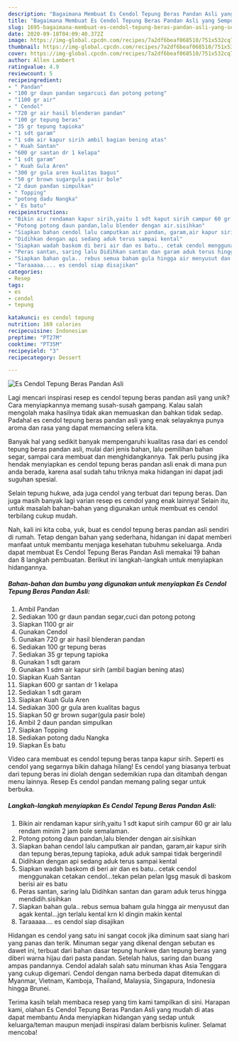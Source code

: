 ```yaml
---
description: "Bagaimana Membuat Es Cendol Tepung Beras Pandan Asli yang Sempurna"
title: "Bagaimana Membuat Es Cendol Tepung Beras Pandan Asli yang Sempurna"
slug: 1695-bagaimana-membuat-es-cendol-tepung-beras-pandan-asli-yang-sempurna
date: 2020-09-18T04:09:40.372Z
image: https://img-global.cpcdn.com/recipes/7a2df6beaf068510/751x532cq70/es-cendol-tepung-beras-pandan-asli-foto-resep-utama.jpg
thumbnail: https://img-global.cpcdn.com/recipes/7a2df6beaf068510/751x532cq70/es-cendol-tepung-beras-pandan-asli-foto-resep-utama.jpg
cover: https://img-global.cpcdn.com/recipes/7a2df6beaf068510/751x532cq70/es-cendol-tepung-beras-pandan-asli-foto-resep-utama.jpg
author: Allen Lambert
ratingvalue: 4.9
reviewcount: 5
recipeingredient:
- " Pandan"
- "100 gr daun pandan segarcuci dan potong potong"
- "1100 gr air"
- " Cendol"
- "720 gr air hasil blenderan pandan"
- "100 gr tepung beras"
- "35 gr tepung tapioka"
- "1 sdt garam"
- "1 sdm air kapur sirih ambil bagian bening atas"
- " Kuah Santan"
- "600 gr santan dr 1 kelapa"
- "1 sdt garam"
- " Kuah Gula Aren"
- "300 gr gula aren kualitas bagus"
- "50 gr brown sugargula pasir bole"
- "2 daun pandan simpulkan"
- " Topping"
- "potong dadu Nangka"
- " Es batu"
recipeinstructions:
- "Bikin air rendaman kapur sirih,yaitu 1 sdt kaput sirih campur 60 gr air lalu rendam minim 2 jam bole semalaman."
- "Potong potong daun pandan,lalu blender dengan air.sisihkan"
- "Siapkan bahan cendol lalu camputkan air pandan, garam,air kapur sirih dan tepung beras,tepung tapioka, aduk aduk sampai tidak bergerindil"
- "Didihkan dengan api sedang aduk terus sampai kental"
- "Siapkan wadah baskom di beri air dan es batu.. cetak cendol menggunakan cetakan cendol...tekan pelan pelan lgsg masuk di baskom berisi air es batu"
- "Peras santan, saring lalu Didihkan santan dan garam aduk terus hingga mendidih.sisihkan"
- "Siapkan bahan gula.. rebus semua baham gula hingga air menyusut dan agak kental...jgn terlalu kental krn kl dingin makin kental"
- "Taraaaaa.... es cendol siap disajikan"
categories:
- Resep
tags:
- es
- cendol
- tepung

katakunci: es cendol tepung 
nutrition: 169 calories
recipecuisine: Indonesian
preptime: "PT27M"
cooktime: "PT35M"
recipeyield: "3"
recipecategory: Dessert

---
```



![Es Cendol Tepung Beras Pandan Asli](https://img-global.cpcdn.com/recipes/7a2df6beaf068510/751x532cq70/es-cendol-tepung-beras-pandan-asli-foto-resep-utama.jpg)

Lagi mencari inspirasi resep es cendol tepung beras pandan asli yang unik? Cara menyiapkannya memang susah-susah gampang. Kalau salah mengolah maka hasilnya tidak akan memuaskan dan bahkan tidak sedap. Padahal es cendol tepung beras pandan asli yang enak selayaknya punya aroma dan rasa yang dapat memancing selera kita.

Banyak hal yang sedikit banyak mempengaruhi kualitas rasa dari es cendol tepung beras pandan asli, mulai dari jenis bahan, lalu pemilihan bahan segar, sampai cara membuat dan menghidangkannya. Tak perlu pusing jika hendak menyiapkan es cendol tepung beras pandan asli enak di mana pun anda berada, karena asal sudah tahu triknya maka hidangan ini dapat jadi suguhan spesial.

Selain tepung hukwe, ada juga cendol yang terbuat dari tepung beras. Dan juga masih banyak lagi varian resep es cendol yang enak lainnya! Selain itu, untuk masalah bahan-bahan yang digunakan untuk membuat es cendol terbilang cukup mudah.


Nah, kali ini kita coba, yuk, buat es cendol tepung beras pandan asli sendiri di rumah. Tetap dengan bahan yang sederhana, hidangan ini dapat memberi manfaat untuk membantu menjaga kesehatan tubuhmu sekeluarga. Anda dapat membuat Es Cendol Tepung Beras Pandan Asli memakai 19 bahan dan 8 langkah pembuatan. Berikut ini langkah-langkah untuk menyiapkan hidangannya.

<!--inarticleads1-->

##### Bahan-bahan dan bumbu yang digunakan untuk menyiapkan Es Cendol Tepung Beras Pandan Asli:

1. Ambil  Pandan
1. Sediakan 100 gr daun pandan segar,cuci dan potong potong
1. Siapkan 1100 gr air
1. Gunakan  Cendol
1. Gunakan 720 gr air hasil blenderan pandan
1. Sediakan 100 gr tepung beras
1. Sediakan 35 gr tepung tapioka
1. Gunakan 1 sdt garam
1. Gunakan 1 sdm air kapur sirih (ambil bagian bening atas)
1. Siapkan  Kuah Santan
1. Siapkan 600 gr santan dr 1 kelapa
1. Sediakan 1 sdt garam
1. Siapkan  Kuah Gula Aren
1. Sediakan 300 gr gula aren kualitas bagus
1. Siapkan 50 gr brown sugar(gula pasir bole)
1. Ambil 2 daun pandan simpulkan
1. Siapkan  Topping
1. Sediakan potong dadu Nangka
1. Siapkan  Es batu


Video cara membuat es cendol tepung beras tanpa kapur sirih. Seperti es cendol yang segarnya bikin dahaga hilang! Es cendol yang biasanya terbuat dari tepung beras ini diolah dengan sedemikian rupa dan ditambah dengan menu lainnya. Resep Es cendol pandan memang paling segar untuk berbuka. 

<!--inarticleads2-->

##### Langkah-langkah menyiapkan Es Cendol Tepung Beras Pandan Asli:

1. Bikin air rendaman kapur sirih,yaitu 1 sdt kaput sirih campur 60 gr air lalu rendam minim 2 jam bole semalaman.
1. Potong potong daun pandan,lalu blender dengan air.sisihkan
1. Siapkan bahan cendol lalu camputkan air pandan, garam,air kapur sirih dan tepung beras,tepung tapioka, aduk aduk sampai tidak bergerindil
1. Didihkan dengan api sedang aduk terus sampai kental
1. Siapkan wadah baskom di beri air dan es batu.. cetak cendol menggunakan cetakan cendol...tekan pelan pelan lgsg masuk di baskom berisi air es batu
1. Peras santan, saring lalu Didihkan santan dan garam aduk terus hingga mendidih.sisihkan
1. Siapkan bahan gula.. rebus semua baham gula hingga air menyusut dan agak kental...jgn terlalu kental krn kl dingin makin kental
1. Taraaaaa.... es cendol siap disajikan


Hidangan es cendol yang satu ini sangat cocok jika diminum saat siang hari yang panas dan terik. Minuman segar yang dikenal dengan sebutan es dawet ini, terbuat dari bahan dasar tepung hunkwe dan tepung beras yang diberi warna hijau dari pasta pandan. Setelah halus, saring dan buang ampas pandannya. Cendol adalah salah satu minuman khas Asia Tenggara yang cukup digemari. Cendol dengan nama berbeda dapat ditemukan di Myanmar, Vietnam, Kamboja, Thailand, Malaysia, Singapura, Indonesia hingga Brunei. 

Terima kasih telah membaca resep yang tim kami tampilkan di sini. Harapan kami, olahan Es Cendol Tepung Beras Pandan Asli yang mudah di atas dapat membantu Anda menyiapkan hidangan yang sedap untuk keluarga/teman maupun menjadi inspirasi dalam berbisnis kuliner. Selamat mencoba!
